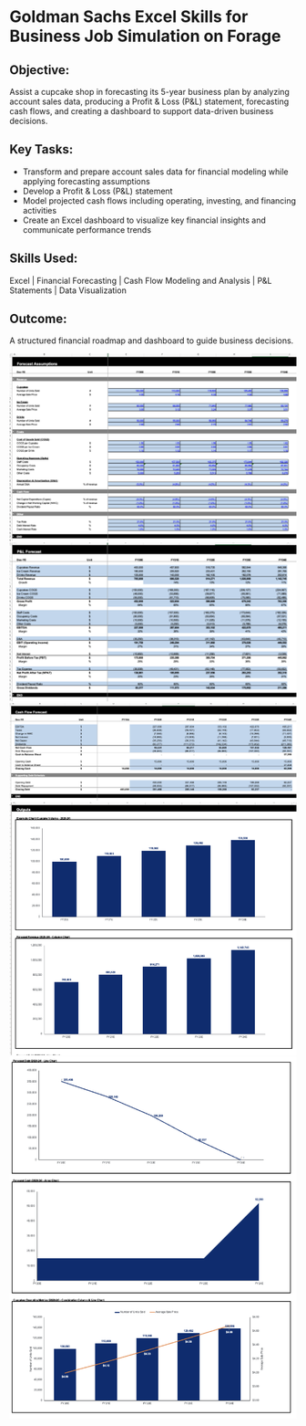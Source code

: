 # Goldman Sachs Excel Skills for Business Job Simulation on Forage

## Objective:
Assist a cupcake shop in forecasting its 5-year business plan by analyzing account sales data, producing a Profit & Loss (P&L) statement, forecasting cash flows, and creating a dashboard to support data-driven business decisions.

## Key Tasks:
- Transform and prepare account sales data for financial modeling while applying forecasting assumptions
- Develop a Profit & Loss (P&L) statement
- Model projected cash flows including operating, investing, and financing activities
- Create an Excel dashboard to visualize key financial insights and communicate performance trends

## Skills Used:
Excel | Financial Forecasting | Cash Flow Modeling and Analysis | P&L Statements | Data Visualization

## Outcome:
A structured financial roadmap and dashboard to guide business decisions.

![Forecast Assumptions.png](https://github.com/mkweonn/goldman-sachs-excel-financial-analysis/blob/main/Forecast%20Assumptions.png)
![P&L Forecast.png](https://github.com/mkweonn/goldman-sachs-excel-financial-analysis/blob/main/P%26L%20Forecast.png)
![Cash Flow Forecast.png](https://github.com/mkweonn/goldman-sachs-excel-financial-analysis/blob/main/Cash%20Flow%20Forecast.png)
![Visualization1.png](https://github.com/mkweonn/goldman-sachs-excel-financial-analysis/blob/main/Visualization1.png)
![Visualization2.png](https://github.com/mkweonn/goldman-sachs-excel-financial-analysis/blob/main/Visualization2.png)
